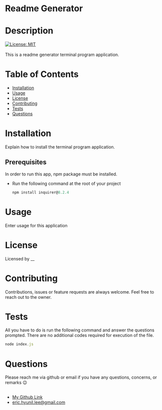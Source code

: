 # Readme Generator

# Description
[![License: MIT](https://img.shields.io/badge/License-MIT-yellow.svg)](https://opensource.org/licenses/MIT)<br><br>
 This is a readme generator terminal program application.

# Table of Contents

* [Installation](#installation)
* [Usage](#usage)
* [License](#license)
* [Contributing](#contributing)
* [Tests](#tests)
* [Questions](#questions)

# Installation



Explain how to install the terminal program application.

## Prerequisites

In order to run this app, npm package must be installed. <br>
- Run the following command at the root of your project

    ```javascript
    npm install inquirer@8.2.4
    ```

# Usage

Enter usage for this application

# License

Licensed by __

# Contributing

Contributions, issues or feature requests are always welcome. Feel free to reach out to the owner.

# Tests

All you have to do is run the following command and answer the questions prompted. There are no additional codes required for execution of the file.

```javascript
node index.js
```




# Questions

Please reach me via github or email if you have any questions, concerns, or remarks 😉<br><br>
 - [My Github Link](https://github.com/ericeya) <br>
 - eric.hyunil.lee@gmail.com